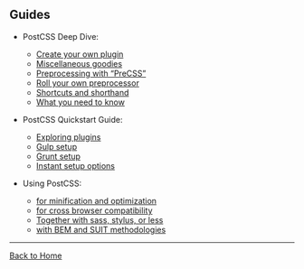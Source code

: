 ## Guides

- PostCSS Deep Dive:
    - [Create your own plugin](https://webdesign.tutsplus.com/tutorials/postcss-deep-dive-create-your-own-plugin--cms-24605)
    - [Miscellaneous goodies](https://webdesign.tutsplus.com/tutorials/postcss-deep-dive-miscellaneous-goodies--cms-24603)
    - [Preprocessing with “PreCSS”](https://webdesign.tutsplus.com/tutorials/postcss-deep-dive-preprocessing-with-precss--cms-24583)
    - [Roll your own preprocessor](https://webdesign.tutsplus.com/tutorials/postcss-deep-dive-roll-your-own-preprocessor--cms-24584)
    - [Shortcuts and shorthand](https://webdesign.tutsplus.com/tutorials/postcss-deep-dive-shortcuts-and-shorthand--cms-24602)
    - [What you need to know](https://webdesign.tutsplus.com/tutorials/postcss-deep-dive-what-you-need-to-know--cms-24535) 

- PostCSS Quickstart Guide:
    - [Exploring plugins](https://webdesign.tutsplus.com/tutorials/postcss-quickstart-guide-exploring-plugins--cms-24566)
    - [Gulp setup](https://webdesign.tutsplus.com/tutorials/postcss-quickstart-guide-gulp-setup--cms-24543)
    - [Grunt setup](https://webdesign.tutsplus.com/tutorials/postcss-quickstart-guide-grunt-setup--cms-24545)
    - [Instant setup options](https://webdesign.tutsplus.com/tutorials/postcss-quickstart-guide-instant-setup-options--cms-24536)

- Using PostCSS:
    - [for minification and optimization](https://webdesign.tutsplus.com/tutorials/using-postcss-for-minification-and-optimization--cms-24568)
    - [for cross browser compatibility](https://webdesign.tutsplus.com/tutorials/using-postcss-for-cross-browser-compatibility--cms-24567)
    - [Together with sass, stylus, or less](https://webdesign.tutsplus.com/tutorials/using-postcss-together-with-sass-stylus-or-less--cms-24591)
    - [with BEM and SUIT methodologies](https://webdesign.tutsplus.com/tutorials/using-postcss-with-bem-and-suit-methodologies--cms-24592)

---
[Back to Home](https://github.com/jdrgomes/awesome-postcss)
